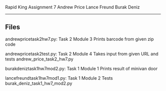 Rapid King
Assignment 7
Andrew Price
Lance Freund
Burak Deniz


-------
Files
-------
andrewpricetask2hw7.py:
	Task 2 Module 3
	Prints barcode from given zip code

andrewpricetask2test.py:
	Task 2 Module 4
	Takes input from given URL and tests andrew_price_task2_hw7.py

burakdeniztask1hw7mod2.py:
	Task 1 Module 1
	Prints result of minivan door

lancefreundtask1hw7mod1.py:
	Task 1 Module 2
	Tests burak_deniz_task1_hw7_mod2.py
